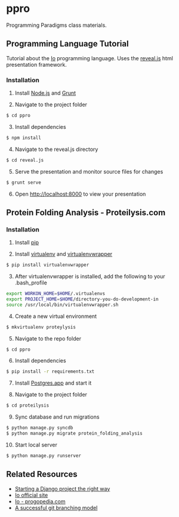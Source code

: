 # ppro

Programming Paradigms class materials.


## Programming Language Tutorial

Tutorial about the [Io](http://iolanguage.org/) programming language. Uses the [reveal.js](https://github.com/hakimel/reveal.js) html presentation framework.


### Installation

1. Install [Node.js](http://nodejs.org/) and [Grunt](http://gruntjs.com/getting-started#installing-the-cli)

2. Navigate to the project folder
```sh
$ cd ppro
```

3. Install dependencies
```sh
$ npm install
```

4. Navigate to the reveal.js directory
```sh
$ cd reveal.js
```

5. Serve the presentation and monitor source files for changes
```sh
$ grunt serve
```

6. Open [http://localhost:8000](http://localhost:8000) to view your presentation

## Protein Folding Analysis - Proteilysis.com

### Installation

1. Install [pip](http://pip.readthedocs.org/en/latest/installing.html)

2. Install [virtualenv](https://pypi.python.org/pypi/virtualenv) and [virtualenvwrapper](http://virtualenvwrapper.readthedocs.org/en/latest/)
```sh
$ pip install virtualenvwrapper
```

3. After virtualenvwrapper is installed, add the following to your .bash_profile
```sh
export WORKON_HOME=$HOME/.virtualenvs
export PROJECT_HOME=$HOME/directory-you-do-development-in
source /usr/local/bin/virtualenvwrapper.sh
```

4. Create a new virtual environment
```sh
$ mkvirtualenv proteylysis
```

5. Navigate to the repo folder
```sh
$ cd ppro
```

6. Install dependencies
```sh
$ pip install -r requirements.txt
```

7. Install [Postgres.app](http://postgresapp.com/) and start it

8. Navigate to the project folder
```sh
$ cd proteilysis
```

9. Sync database and run migrations
```sh
$ python manage.py syncdb
$ python manage.py migrate protein_folding_analysis
```

10. Start local server
```sh
$ python manage.py runserver
```

## Related Resources

+ [Starting a Django project the right way](http://www.jeffknupp.com/blog/2013/12/18/starting-a-django-16-project-the-right-way/)
+ [Io official site](http://iolanguage.org/)
+ [Io - progopedia.com](http://progopedia.com/language/io/)
+ [A successful git branching model](http://nvie.com/posts/a-successful-git-branching-model/) 
